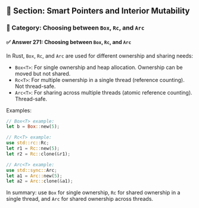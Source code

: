 ## 📘 Section: Smart Pointers and Interior Mutability  
### 🔹 Category: Choosing between `Box`, `Rc`, and `Arc`  
#### ✅ Answer 271: Choosing between `Box`, `Rc`, and `Arc`

In Rust, `Box`, `Rc`, and `Arc` are used for different ownership and sharing needs:

- `Box<T>`: For single ownership and heap allocation. Ownership can be moved but not shared.
- `Rc<T>`: For multiple ownership in a single thread (reference counting). Not thread-safe.
- `Arc<T>`: For sharing across multiple threads (atomic reference counting). Thread-safe.

Examples:

```rust
// Box<T> example:
let b = Box::new(5);

// Rc<T> example:
use std::rc::Rc;
let r1 = Rc::new(5);
let r2 = Rc::clone(&r1);

// Arc<T> example:
use std::sync::Arc;
let a1 = Arc::new(5);
let a2 = Arc::clone(&a1);
```

In summary: use `Box` for single ownership, `Rc` for shared ownership in a single thread, and `Arc` for shared ownership across threads.

